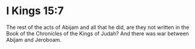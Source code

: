 # I Kings 15:7

The rest of the acts of Abijam and all that he did, are they not written in the Book of the Chronicles of the Kings of Judah? And there was war between Abijam and Jeroboam.
